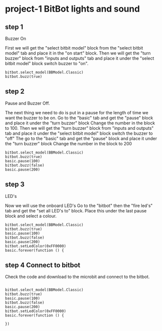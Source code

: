 # project-1 BitBot lights and sound

## step 1 
Buzzer On

First we will get the "select bitbit model" block from the "select bitbit model" tab and place it in the "on start" block.
Then we will get the "turn buzzer" block from "inputs and outputs" tab and place it under the "select bitbit model" block switch buzzer to "on".

```blocks
bitbot.select_model(BBModel.Classic)
bitbot.buzz(true)
```

## step 2 
Pause and Buzzer Off.

The next thing we need to do is put in a pause for the length of time we want the buzzer to be on.
Go to the "basic" tab and get the "pause" block and place it under the "turn buzzer" block
Change the number in the block to 100.
Then we will get the "turn buzzer" block from "inputs and outputs" tab and place it under the "select bitbit model" block switch the buzzer to "off"
The go to the "basic" tab and get the "pause" block and place it under the "turn buzzer" block
Change the number in the block to 200

```blocks
bitbot.select_model(BBModel.Classic)
bitbot.buzz(true)
basic.pause(100)
bitbot.buzz(false)
basic.pause(200)
```
## step 3 
LED's

Now we will use the onboard LED's 
Go to the "bitbot" then the "fire led's" tab and get the "set all LED's to" block.
Place this under the last pause block and select a colour.

```block
bitbot.select_model(BBModel.Classic)
bitbot.buzz(true)
basic.pause(100)
bitbot.buzz(false)
basic.pause(200)
bitbot.setLedColor(0xFF0000)
basic.forever(function () {
```
## step 4 Connect to bitbot
Check the code and download to the microbit and connect to the bitbot.

```block

bitbot.select_model(BBModel.Classic)
bitbot.buzz(true)
basic.pause(100)
bitbot.buzz(false)
basic.pause(200)
bitbot.setLedColor(0xFF0000)
basic.forever(function () {
    
})
```


